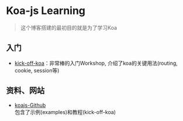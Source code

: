 # Koa-js Learning

> 这个博客搭建的最初目的就是为了学习Koa

## 入门

- [kick-off-koa](https://github.com/koajs/kick-off-koa)：非常棒的入门Workshop, 介绍了koa的关键用法(routing, cookie, session等)

## 资料、网站

- [koajs-Github](https://github.com/koajs)<br>包含了示例(examples)和教程(kick-off-koa)